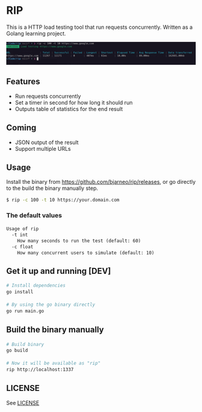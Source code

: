 # RIP

This is a HTTP load testing tool that run requests concurrently. Written as a Golang learning project.

![RIP](./rip.png)

## Features

-   Run requests concurrently
-   Set a timer in second for how long it should run
-   Outputs table of statistics for the end result

## Coming

-   JSON output of the result
-   Support multiple URLs

## Usage

Install the binary from <https://github.com/bjarneo/rip/releases>, or go directly to the build the binary manually step.

```bash
$ rip -c 100 -t 10 https://your.domain.com
```

### The default values

```
Usage of rip
  -t int
    How many seconds to run the test (default: 60)
  -c float
    How many concurrent users to simulate (default: 10)

```

## Get it up and running [DEV]

```bash
# Install dependencies
go install

# By using the go binary directly
go run main.go
```

## Build the binary manually

```bash
# Build binary
go build

# Now it will be available as "rip"
rip http://localhost:1337
```

## LICENSE

See [LICENSE](./LICENSE)
